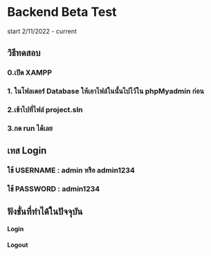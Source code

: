 # Backend Beta Test
start 2/11/2022 - current

## วิธีทดสอบ
###  0.เปิด XAMPP
###  1. ในโฟลเดอร์ Database ให้เอาไฟล์ในนั้นไปไว้ใน phpMyadmin ก่อน
###  2.เข้าไปที่ไฟล์ project.sln
###  3.กด run ได้เลย

## เทส Login
### ใช้ USERNAME : admin หรือ admin1234
### ใช้ PASSWORD : admin1234

## ฟังชั่นที่ทำได้ในปัจจุบัน
#### Login
#### Logout
